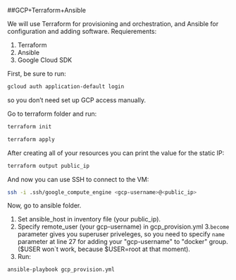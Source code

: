 ##GCP+Terraform+Ansible

We will use Terraform for provisioning and orchestration, and Ansible for configuration and adding software. Requierements:
1. Terraform
2. Ansible
3. Google Cloud SDK

First, be sure to run:
```bash
gcloud auth application-default login
```
so you don’t need set up GCP access manually.

Go to terraform folder and run:
```bash
terraform init
```
```bash
terraform apply
```
After creating all of your resources you can print the value for the static IP:
```bash
terraform output public_ip
```
And now you can use SSH to connect to the VM:
```bash
ssh -i .ssh/google_compute_engine <gcp-username>@<public_ip>
```

Now, go to ansible folder.
1. Set ansible_host in inventory file (your public_ip).
2. Specify remote_user (your gcp-username) in gcp_provision.yml
3.`become` parameter gives you superuser priveleges, so you need to specify `name` parameter at line 27 for adding your "gcp-username" to "docker" group.($USER won`t work, because $USER=root at that moment).
4. Run:
```bash
ansible-playbook gcp_provision.yml
```
